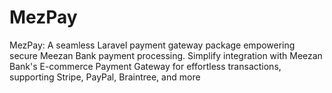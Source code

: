 # MezPay
MezPay: A seamless Laravel payment gateway package empowering secure Meezan Bank payment processing. Simplify integration with Meezan Bank's E-commerce Payment Gateway for effortless transactions, supporting Stripe, PayPal, Braintree, and more

